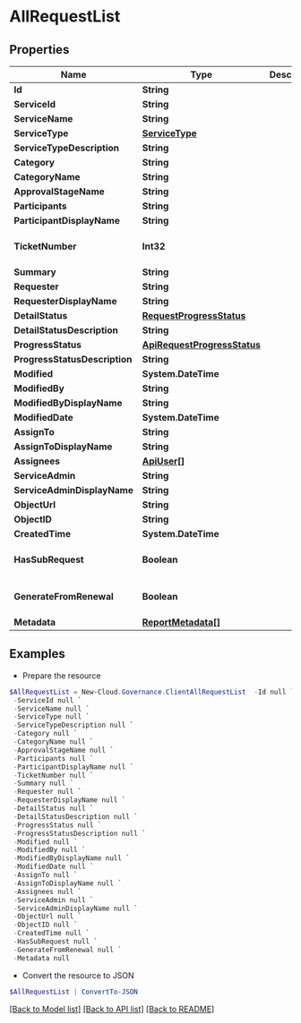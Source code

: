 # AllRequestList
## Properties

Name | Type | Description | Notes
------------ | ------------- | ------------- | -------------
**Id** | **String** |  | [optional] 
**ServiceId** | **String** |  | [optional] 
**ServiceName** | **String** |  | [optional] 
**ServiceType** | [**ServiceType**](ServiceType.md) |  | [optional] 
**ServiceTypeDescription** | **String** |  | [optional] 
**Category** | **String** |  | [optional] 
**CategoryName** | **String** |  | [optional] 
**ApprovalStageName** | **String** |  | [optional] 
**Participants** | **String** |  | [optional] 
**ParticipantDisplayName** | **String** |  | [optional] 
**TicketNumber** | **Int32** |  | [optional] [default to 0]
**Summary** | **String** |  | [optional] 
**Requester** | **String** |  | [optional] 
**RequesterDisplayName** | **String** |  | [optional] 
**DetailStatus** | [**RequestProgressStatus**](RequestProgressStatus.md) |  | [optional] 
**DetailStatusDescription** | **String** |  | [optional] 
**ProgressStatus** | [**ApiRequestProgressStatus**](ApiRequestProgressStatus.md) |  | [optional] 
**ProgressStatusDescription** | **String** |  | [optional] 
**Modified** | **System.DateTime** |  | [optional] 
**ModifiedBy** | **String** |  | [optional] 
**ModifiedByDisplayName** | **String** |  | [optional] 
**ModifiedDate** | **System.DateTime** |  | [optional] 
**AssignTo** | **String** |  | [optional] 
**AssignToDisplayName** | **String** |  | [optional] 
**Assignees** | [**ApiUser[]**](ApiUser.md) |  | [optional] 
**ServiceAdmin** | **String** |  | [optional] 
**ServiceAdminDisplayName** | **String** |  | [optional] 
**ObjectUrl** | **String** |  | [optional] 
**ObjectID** | **String** |  | [optional] 
**CreatedTime** | **System.DateTime** |  | [optional] 
**HasSubRequest** | **Boolean** |  | [optional] [default to $false]
**GenerateFromRenewal** | **Boolean** |  | [optional] [default to $false]
**Metadata** | [**ReportMetadata[]**](ReportMetadata.md) |  | [optional] 

## Examples

- Prepare the resource
```powershell
$AllRequestList = New-Cloud.Governance.ClientAllRequestList  -Id null `
 -ServiceId null `
 -ServiceName null `
 -ServiceType null `
 -ServiceTypeDescription null `
 -Category null `
 -CategoryName null `
 -ApprovalStageName null `
 -Participants null `
 -ParticipantDisplayName null `
 -TicketNumber null `
 -Summary null `
 -Requester null `
 -RequesterDisplayName null `
 -DetailStatus null `
 -DetailStatusDescription null `
 -ProgressStatus null `
 -ProgressStatusDescription null `
 -Modified null `
 -ModifiedBy null `
 -ModifiedByDisplayName null `
 -ModifiedDate null `
 -AssignTo null `
 -AssignToDisplayName null `
 -Assignees null `
 -ServiceAdmin null `
 -ServiceAdminDisplayName null `
 -ObjectUrl null `
 -ObjectID null `
 -CreatedTime null `
 -HasSubRequest null `
 -GenerateFromRenewal null `
 -Metadata null
```

- Convert the resource to JSON
```powershell
$AllRequestList | ConvertTo-JSON
```

[[Back to Model list]](../README.md#documentation-for-models) [[Back to API list]](../README.md#documentation-for-api-endpoints) [[Back to README]](../README.md)

